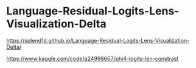# Language-Residual-Logits-Lens-Visualization-Delta


https://splend1d.github.io/Language-Residual-Logits-Lens-Visualization-Delta/ 

https://www.kaggle.com/code/a24998667/phi4-logits-len-constrast
